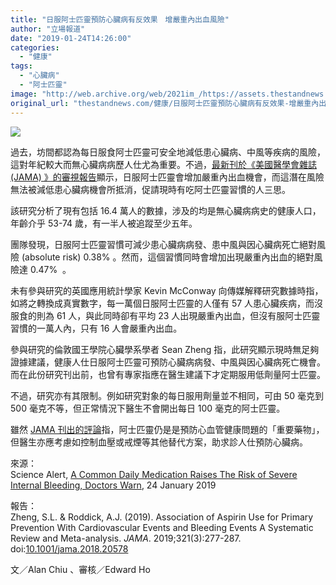 ```yaml
---
title: "日服阿士匹靈預防心臟病有反效果　增嚴重內出血風險"
author: "立場報道"
date: "2019-01-24T14:26:00"
categories:
  - "健康"
tags:
  - "心臟病"
  - "阿士匹靈"
image: "http://web.archive.org/web/2021im_/https://assets.thestandnews.com/media/photos/aspirin-og20copy_tGD5z.png"
original_url: "thestandnews.com/健康/日服阿士匹靈預防心臟病有反效果-增嚴重內出血風險"
---
```

![](http://web.archive.org/web/2021im_/https://assets.thestandnews.com/media/photos/aspirin-og20copy_tGD5z.png)

過去，坊間都認為每日服食阿士匹靈可安全地減低患心臟病、中風等疾病的風險，這對年紀較大而無心臟病病歷人仕尤為重要。不過，[最新刊於《美國醫學會雜誌 (JAMA) 》的審視報告](http://web.archive.org/web/20211229095749/https://jamanetwork.com/journals/jama/article-abstract/2721178)顯示，日服阿士匹靈會增加嚴重內出血機會，而這潛在風險無法被減低患心臟病機會所抵消，促請現時有吃阿士匹靈習慣的人三思。

該研究分析了現有包括 16.4 萬人的數據，涉及的均是無心臟病病史的健康人口，年齡介乎 53-74 歲，有一半人被追蹤至少五年。

團隊發現，日服阿士匹靈習慣可減少患心臟病病發、患中風與因心臟病死亡絕對風險 (absolute risk) 0.38% 。然而，這個習慣同時會增加出現嚴重內出血的絕對風險達 0.47%  。

未有參與研究的英國應用統計學家 Kevin McConway 向傳媒解釋研究數據時指，如將之轉換成真實數字，每一萬個日服阿士匹靈的人僅有 57 人患心臟疾病，而沒服食的則為 61 人，與此同時卻有平均 23 人出現嚴重內出血，但沒有服阿士匹靈習慣的一萬人內，只有 16 人會嚴重內出血。

參與研究的倫敦國王學院心臟學系學者 Sean Zheng 指，此研究顯示現時無足夠證據建議，健康人仕日服阿士匹靈可預防心臟病病發、中風與因心臟病死亡機會。而在此份研究刊出前，也曾有專家指應在醫生建議下才定期服用低劑量阿士匹靈。

不過，研究亦有其限制。例如研究對象的每日服用劑量並不相同，可由 50 毫克到 500 毫克不等，但正常情況下醫生不會開出每日 100 毫克的阿士匹靈。

雖然 [JAMA 刊出的評論](http://web.archive.org/web/20211229095749/https://jamanetwork.com/journals/jama/article-abstract/2721162)指，阿士匹靈仍是是預防心血管健康問題的「重要藥物」，但醫生亦應考慮如控制血壓或戒煙等其他替代方案，助求診人仕預防心臟病。

來源：  
Science Alert, [A Common Daily Medication Raises The Risk of Severe Internal Bleeding, Doctors Warn](http://web.archive.org/web/20211229095749/https://www.sciencealert.com/study-shows-the-dangers-outweigh-the-benefits-when-it-comes-to-a-daily-aspirin), 24 January 2019

報告：  
Zheng, S.L. & Roddick, A.J. (2019). Association of Aspirin Use for Primary Prevention With Cardiovascular Events and Bleeding Events A Systematic Review and Meta-analysis. _JAMA_. 2019;321(3):277-287. doi:[10.1001/jama.2018.20578](http://web.archive.org/web/20211229095749/https://jamanetwork.com/journals/jama/article-abstract/2721178)

文／Alan Chiu 、審核／Edward Ho